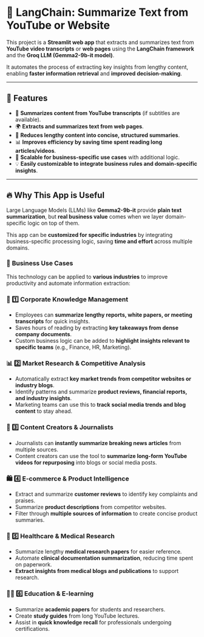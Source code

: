 # 🦜 LangChain: Summarize Text from YouTube or Website

This project is a **Streamlit web app** that extracts and summarizes text from **YouTube video transcripts** or **web pages** using the **LangChain framework** and the **Groq LLM (Gemma2-9b-it model)**.

It automates the process of extracting key insights from lengthy content, enabling **faster information retrieval** and **improved decision-making**.

---

## 🚀 Features
- 📌 **Summarizes content from YouTube transcripts** (if subtitles are available).
- 🌍 **Extracts and summarizes text from web pages**.
- 🔄 **Reduces lengthy content into concise, structured summaries**.
- 📊 **Improves efficiency by saving time spent reading long articles/videos**.
- 🏢 **Scalable for business-specific use cases** with additional logic.
- 💡 **Easily customizable to integrate business rules and domain-specific insights**.

---

## 🔥 **Why This App is Useful**
Large Language Models (LLMs) like **Gemma2-9b-it** provide **plain text summarization**, but **real business value** comes when we layer domain-specific logic on top of them. 

This app can be **customized for specific industries** by integrating business-specific processing logic, saving **time and effort** across multiple domains.

### 💼 **Business Use Cases**
This technology can be applied to **various industries** to improve productivity and automate information extraction:

### **📑 1️⃣ Corporate Knowledge Management**
- Employees can **summarize lengthy reports, white papers, or meeting transcripts** for quick insights.
- Saves hours of reading by extracting **key takeaways from dense company documents**.
- Custom business logic can be added to **highlight insights relevant to specific teams** (e.g., Finance, HR, Marketing).

### **📊 2️⃣ Market Research & Competitive Analysis**
- Automatically extract **key market trends from competitor websites or industry blogs**.
- Identify patterns and summarize **product reviews, financial reports, and industry insights**.
- Marketing teams can use this to **track social media trends and blog content** to stay ahead.

### **🎥 3️⃣ Content Creators & Journalists**
- Journalists can **instantly summarize breaking news articles** from multiple sources.
- Content creators can use the tool to **summarize long-form YouTube videos for repurposing** into blogs or social media posts.

### **🛍️ 4️⃣ E-commerce & Product Intelligence**
- Extract and summarize **customer reviews** to identify key complaints and praises.
- Summarize **product descriptions** from competitor websites.
- Filter through **multiple sources of information** to create concise product summaries.

### **🏥 5️⃣ Healthcare & Medical Research**
- Summarize lengthy **medical research papers** for easier reference.
- Automate **clinical documentation summarization**, reducing time spent on paperwork.
- **Extract insights from medical blogs and publications** to support research.

### **🧑‍🎓 6️⃣ Education & E-learning**
- Summarize **academic papers** for students and researchers.
- Create **study guides** from long YouTube lectures.
- Assist in **quick knowledge recall** for professionals undergoing certifications.



